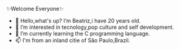 ✨Welcome Everyone✨

- 👋 Hello,what's up? I’m Beatriz,i have 20 years old.
- 👀 I’m interested in tecnology,pop culture and self development.
- 🌱 I’m currently learning the C programming language.
- 📫 I'm from an inland citie of São Paulo,Brazil.


<!---
biatrz/biatrz is a ✨ special ✨ repository because its `README.md` (this file) appears on your GitHub profile.
You can click the Preview link to take a look at your changes.
--->
